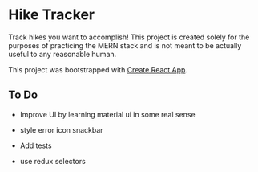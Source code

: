 # Hike Tracker

Track hikes you want to accomplish! This project is created solely for the purposes of practicing the MERN stack and is not meant to be actually useful to any reasonable human.

This project was bootstrapped with [Create React App](https://github.com/facebook/create-react-app).

## To Do

* Improve UI by learning material ui in some real sense
* style error icon snackbar

* Add tests
* use redux selectors
